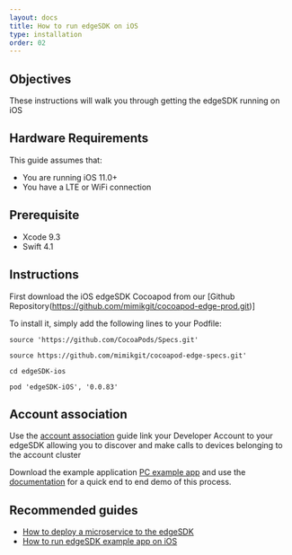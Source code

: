 ```yaml
---
layout: docs
title: How to run edgeSDK on iOS
type: installation
order: 02
---
```


## Objectives

These instructions will walk you through getting the edgeSDK running on iOS

## Hardware Requirements

This guide assumes that:

- You are running iOS 11.0+
- You have a LTE or WiFi connection

## Prerequisite

- Xcode 9.3
- Swift 4.1

## Instructions

First download the iOS edgeSDK Cocoapod from our [Github Repository(https://github.com/mimikgit/cocoapod-edge-prod.git)]

To install it, simply add the following lines to your Podfile:

```source 'https://github.com/CocoaPods/Specs.git'```

```source https://github.com/mimikgit/cocoapod-edge-specs.git'```

```cd edgeSDK-ios```

```pod 'edgeSDK-iOS', '0.0.83'```

## Account association

Use the [account association](/docs/1.1.0/getting-started/account-association.html) guide link your Developer Account to your edgeSDK allowing you to discover and make calls to devices belonging to the account cluster 

Download the example application  [PC example app](https://github.com/mimikgit/edgeSDK/tree/master/example/PC%20Hello%20App) and use the [documentation](/docs/1.1.0/example-apps/how-to-run-edgesdk-example-app-on-linux-ubuntu.html)  for a quick end to end demo of this process.

## Recommended guides

- [How to deploy a microservice to the edgeSDK](/docs/1.1.0/microservices/how-to-deploy-example-microservice.html)
- [How to run edgeSDK example app on iOS](/docs/1.1.0/example-apps/how-to-run-edgeSDK-example-app-on-iOS.html)